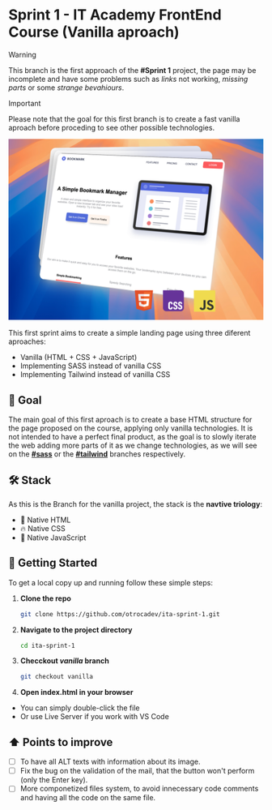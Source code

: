 # Sprint 1 - IT Academy FrontEnd Course (Vanilla aproach)

> [!WARNING]
> This branch is the first approach of the **#Sprint 1** project, the page may be incomplete and have some problems such as *links* not working, *missing parts* or some *strange bevahiours*.

> [!IMPORTANT]
> Please note that the goal for this first branch is to create a fast vanilla aproach before proceding to see other possible technologies.

![Vanilla aproach](assets/img/screenshoot-vanilla.png)

This first sprint aims to create a simple landing page using three diferent aproaches:
- Vanilla (HTML + CSS + JavaScript)
- Implementing SASS instead of vanilla CSS
- Implementing Tailwind instead of vanilla CSS

## 🎯 Goal

The main goal of this first aproach is to create a base HTML structure for the page proposed on the course, applying only vanilla technologies. It is not intended to have a perfect final product, as the goal is to slowly iterate the web adding more parts of it as we change technologies, as we will see on the **[#sass](https://github.com/otrocadev/ita-sprint-1/tree/sass)** or the **[#tailwind](https://github.com/otrocadev/ita-sprint-1/tree/dev)** branches respectively.

## 🛠️ Stack

As this is the Branch for the vanilla project, the stack is the **navtive triology**:

- 📝 Native HTML
- 🔥 Native CSS
- 💚 Native JavaScript

## 🚀 Getting Started

To get a local copy up and running follow these simple steps:

1. **Clone the repo**
   ```bash
   git clone https://github.com/otrocadev/ita-sprint-1.git
   ```
2. **Navigate to the project directory**
   ```bash
   cd ita-sprint-1
   ```
3. **Checckout *vanilla* branch**
   ```bash
   git checkout vanilla
   ```
4.	**Open index.html in your browser**
-	You can simply double-click the file
-	Or use Live Server if you work with VS Code


## ⬆️ Points to improve

- [ ] To have all ALT texts with information about its image.
- [ ] Fix the bug on the validation of the mail, that the button won't perform (only the Enter key).
- [ ] More componetized files system, to avoid innecessary code comments and having all the code on the same file.
